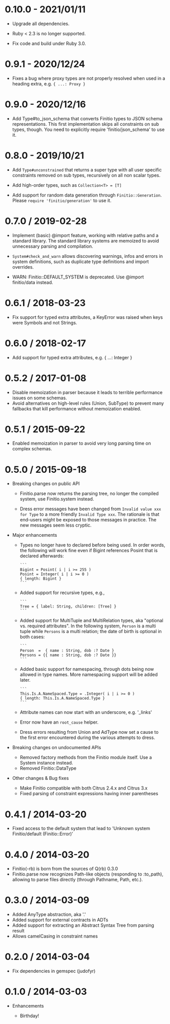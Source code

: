 # 0.10.0 - 2021/01/11

* Upgrade all dependencies.

* Ruby < 2.3 is no longer supported.

* Fix code and build under Ruby 3.0.

# 0.9.1 - 2020/12/24

* Fixes a bug where proxy types are not properly resolved when used
  in a heading extra, e.g. `{ ...: Proxy }`

# 0.9.0 - 2020/12/16

* Add Type#to_json_schema that converts Finitio types to JSON schema
  representations. This first implementation skips all constraints on sub types,
  though. You need to explicitly require 'finitio/json_schema' to use it.

# 0.8.0 - 2019/10/21

* Add `Type#unconstrained` that returns a super type with all user specific
  constraints removed on sub types, recursively on all non scalar types.

* Add high-order types, such as `Collection<T> = [T]`

* Add support for random data generation through `Finitio::Generation`.
  Please `require 'finitio/generation'` to use it.

# 0.7.0 / 2019-02-28

* Implement (basic) @import feature, working with relative paths
  and a standard library. The standard library systems are memoized
  to avoid unnecessary parsing and compilation.

* `System#check_and_warn` allows discovering warnings, infos and
  errors in system definitions, such as duplicate type definitions
  and import overrides.

* WARN: Finitio::DEFAULT_SYSTEM is deprecated. Use @import
  finitio/data instead.

# 0.6.1 / 2018-03-23

* Fix support for typed extra attributes, a KeyError was raised when
  keys were Symbols and not Strings.

# 0.6.0 / 2018-02-17

* Add support for typed extra attributes, e.g. { ...: Integer }

# 0.5.2 / 2017-01-08

* Disable memoization in parser because it leads to terrible performance
  issues on some schemas.
* Avoid alternatives on high-level rules (Union, SubType) to prevent many
  fallbacks that kill performance without memoization enabled.

# 0.5.1 / 2015-09-22

* Enabled memoization in parser to avoid very long parsing time on complex
  schemas.

# 0.5.0 / 2015-09-18

* Breaking changes on public API

  * Finitio.parse now returns the parsing tree, no longer the compiled system,
    use Finitio.system instead.

  * Dress error messages have been changed from `Invalid value xxx for Type` to
    a more friendly `Invalid Type xxx`. The rationale is that end-users might
    be exposed to those messages in practice. The new messages seem less cryptic.

* Major enhancements

  * Types no longer have to declared before being used. In order words, the
    following will work fine even if Bigint references Posint that is declared
    afterwards:

        ```
        Bigint = Posint( i | i >= 255 )
        Posint = Integer( i | i >= 0 )
        { length: Bigint }
        ```

  * Added support for recursive types, e.g.,

        ```
        Tree = { label: String, children: [Tree] }
        ```

  * Added support for MultiTuple and MultiRelation types, aka "optional
    vs. required attributes". In the following system, `Person` is a multi
    tuple while `Persons` is a multi relation; the date of birth is optional
    in both cases:

        ```
        Person  =  { name : String, dob :? Date }
        Persons = {{ name : String, dob :? Date }}
        ```

  * Added basic support for namespacing, through dots being now allowed in
    type names. More namespacing support will be added later.


        ```
        This.Is.A.NameSpaced.Type = .Integer( i | i >= 0 )
        { length: This.Is.A.NameSpaced.Type }
        ```

  * Attribute names can now start with an underscore, e.g. '_links'

  * Error now have an `root_cause` helper.

  * Dress errors resulting from Union and AdType now set a cause to the first
    error encountered during the various attempts to dress.

* Breaking changes on undocumented APIs

  * Removed factory methods from the Finitio module itself. Use a System
    instance instead.
  * Removed Finitio::DataType

* Other changes & Bug fixes

  * Make Finitio compatible with both Citrus 2.4.x and Citrus 3.x
  * Fixed parsing of constraint expressions having inner parentheses

# 0.4.1 / 2014-03-20

* Fixed access to the default system that lead to 'Unknown system
  Finitio/default (Finitio::Error)'

# 0.4.0 / 2014-03-20

* Finitio(-rb) is born from the sources of Q(rb) 0.3.0
* Finitio.parse now recognizes Path-like objects (responding to :to_path),
  allowing to parse files directly (through Pathname, Path, etc.).

# 0.3.0 / 2014-03-09

* Added AnyType abstraction, aka '.'
* Added support for external contracts in ADTs
* Added support for extracting an Abstract Syntax Tree from parsing result
* Allows camelCasing in constraint names

# 0.2.0 / 2014-03-04

* Fix dependencies in gemspec (judofyr)

# 0.1.0 / 2014-03-03

* Enhancements

  * Birthday!
